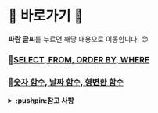 # :cherry_blossom: 바로가기 :cherry_blossom:
**파란 글씨**를 누르면 해당 내용으로 이동합니다. 😊

### :pushpin:[SELECT, FROM, ORDER BY, WHERE](./01SELECT_FROM_ORDERBY_WHERE.sql)

### :pushpin:[숫자 함수, 날짜 함수, 형변환 함수](./02Functions.sql)



<details>
    <summary><strong>:pushpin:참고 사항</strong></summary><br>
     :link: [정리된 파일로 바로가기 :dash:](./참고사항.md)<br>
    - 문자 입력시 주의사항
    - 부정 연산자
    - 화면 설정
    - dual 테이블
    - 별칭
    - nvl 함수
</details>